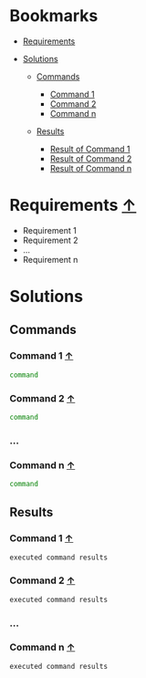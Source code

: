 # Bookmarks <a name=bookmarks></a>

- [Requirements](#requirements)

- [Solutions](#solutions)

  - [Commands](#commands)
    - [Command 1](#command-1-)
    - [Command 2](#command-2-)
    - [Command n](#command-n-)

  - [Results](#results)
    - [Result of Command 1](#command-1--1)
    - [Result of Command 2](#command-2--1)
    - [Result of Command n](#command-n--1)


<a name=requirements/>

# Requirements [↑](#bookmarks) 

- Requirement 1
- Requirement 2
- ...
- Requirement n

<a name=solutions/>

# Solutions 

<a name=commands/>

## Commands

<a name=command-1/>

### Command 1 [↑](#bookmarks)

```sh
command
```

<a name=command-2/>

### Command 2 [↑](#bookmarks)

```sh
command
```

### ...

<a name=command-n/>

### Command n [↑](#bookmarks)

```sh
command
```

<a name=results/>

## Results

<a name=result-1/>

### Command 1 [↑](#bookmarks)

```sh
executed command results
```

<a name=result-2/>

### Command 2 [↑](#bookmarks)

```sh
executed command results
```

### ...

<a name=result-n/>

### Command n [↑](#bookmarks)

```sh
executed command results
```